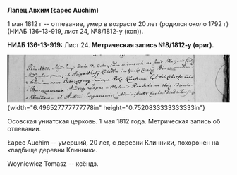 **Лапец Авхим (Łapec Auchim)**

1 мая 1812 г -- отпевание, умер в возрасте 20 лет (родился около 1792 г)
(НИАБ 136-13-919, лист 24, №8/1812-у (коп)).

**НИАБ 136-13-919:** Лист 24. **Метрическая запись №8/1812-у (ориг).**

![](./media/4e31b8e9b79b7d674054320b9e2933032f1da008.png){width="6.496527777777778in"
height="0.7520833333333333in"}

Осовская униатская церковь. 1 мая 1812 года. Метрическая запись об
отпевании.

Łapec Auchim -- умерший, 20 лет, с деревни Клинники, похоронен на
кладбище деревни Клинники.

Woyniewicz Tomasz -- ксёндз.
